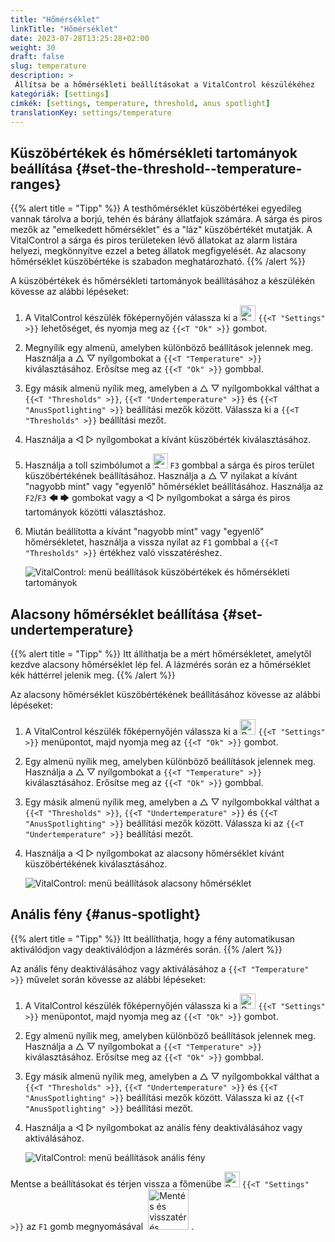 ```yaml
---
title: "Hőmérséklet"
linkTitle: "Hőmérséklet"
date: 2023-07-28T13:25:28+02:00
weight: 30
draft: false
slug: temperature
description: >
 Állítsa be a hőmérsékleti beállításokat a VitalControl készülékéhez
kategóriák: [settings]
címkék: [settings, temperature, threshold, anus spotlight]
translationKey: settings/temperature
---
```

## Küszöbértékek és hőmérsékleti tartományok beállítása {#set-the-threshold--temperature-ranges}
{{% alert title = "Tipp" %}} 
A testhőmérséklet küszöbértékei egyedileg vannak tárolva a borjú, tehén és bárány állatfajok számára. A sárga és piros mezők az "emelkedett hőmérséklet" és a "láz" küszöbértékét mutatják. A VitalControl a sárga és piros területeken lévő állatokat az alarm listára helyezi, megkönnyítve ezzel a beteg állatok megfigyelését. Az alacsony hőmérséklet küszöbértéke is szabadon meghatározható.
{{% /alert %}}

A küszöbértékek és hőmérsékleti tartományok beállításához a készülékén kövesse az alábbi lépéseket:

1. A VitalControl készülék főképernyőjén válassza ki a <img src="/icons/gear.svg" width="25" align="bottom" alt="Beállítások" /> `{{<T "Settings" >}}` lehetőséget, és nyomja meg az `{{<T "Ok" >}}` gombot.

2. Megnyílik egy almenü, amelyben különböző beállítások jelennek meg. Használja a △ ▽ nyílgombokat a `{{<T "Temperature" >}}` kiválasztásához. Erősítse meg az `{{<T "Ok" >}}` gombbal.

3. Egy másik almenü nyílik meg, amelyben a △ ▽ nyílgombokkal válthat a `{{<T "Thresholds" >}}`, `{{<T "Undertemperature" >}}` és `{{<T "AnusSpotlighting" >}}` beállítási mezők között. Válassza ki a `{{<T "Thresholds" >}}` beállítási mezőt.

4. Használja a ◁ ▷ nyílgombokat a kívánt küszöbérték kiválasztásához.

5. Használja a toll szimbólumot a <img src="/icons/actions/edit.svg" width="24" align="bottom" alt="Szerkesztés" /> `F3` gombbal a sárga és piros terület küszöbértékének beállításához. Használja a △ ▽ nyilakat a kívánt "nagyobb mint" vagy "egyenlő" hőmérséklet beállításához. Használja az `F2`/`F3` 🡄 🡆 gombokat vagy a ◁ ▷ nyílgombokat a sárga és piros tartományok közötti választáshoz.

6. Miután beállította a kívánt "nagyobb mint" vagy "egyenlő" hőmérsékletet, használja a vissza nyilat az `F1` gombbal a `{{<T "Thresholds" >}}` értékhez való visszatéréshez.

    ![VitalControl: menü beállítások küszöbértékek és hőmérsékleti tartományok](../images/threshold.png "Küszöbértékek és hőmérsékleti tartományok")

## Alacsony hőmérséklet beállítása {#set-undertemperature}
{{% alert title = "Tipp" %}}
Itt állíthatja be a mért hőmérsékletet, amelytől kezdve alacsony hőmérséklet lép fel. A lázmérés során ez a hőmérséklet kék háttérrel jelenik meg.
{{% /alert %}}

Az alacsony hőmérséklet küszöbértékének beállításához kövesse az alábbi lépéseket:

1. A VitalControl készülék főképernyőjén válassza ki a <img src="/icons/gear.svg" width="25" align="bottom" alt="Beállítások" /> `{{<T "Settings" >}}` menüpontot, majd nyomja meg az `{{<T "Ok" >}}` gombot.

2. Egy almenü nyílik meg, amelyben különböző beállítások jelennek meg. Használja a △ ▽ nyílgombokat a `{{<T "Temperature" >}}` kiválasztásához. Erősítse meg az `{{<T "Ok" >}}` gombbal.

3. Egy másik almenü nyílik meg, amelyben a △ ▽ nyílgombokkal válthat a `{{<T "Thresholds" >}}`, `{{<T "Undertemperature" >}}` és `{{<T "AnusSpotlighting" >}}` beállítási mezők között. Válassza ki az `{{<T "Undertemperature" >}}` beállítási mezőt.

4. Használja a ◁ ▷ nyílgombokat az alacsony hőmérséklet kívánt küszöbértékének kiválasztásához.

    ![VitalControl: menü beállítások alacsony hőmérséklet](../images/undertemperature.png "Alacsony hőmérséklet")

## Anális fény {#anus-spotlight}
{{% alert title = "Tipp" %}}
Itt beállíthatja, hogy a fény automatikusan aktiválódjon vagy deaktiválódjon a lázmérés során.
{{% /alert %}}

Az anális fény deaktiválásához vagy aktiválásához a `{{<T "Temperature" >}}` művelet során kövesse az alábbi lépéseket:

1. A VitalControl készülék főképernyőjén válassza ki a <img src="/icons/gear.svg" width="25" align="bottom" alt="Beállítások" /> `{{<T "Settings" >}}` menüpontot, majd nyomja meg az `{{<T "Ok" >}}` gombot.

2. Egy almenü nyílik meg, amelyben különböző beállítások jelennek meg. Használja a △ ▽ nyílgombokat a `{{<T "Temperature" >}}` kiválasztásához. Erősítse meg az `{{<T "Ok" >}}` gombbal.

3. Egy másik almenü nyílik meg, amelyben a △ ▽ nyílgombokkal válthat a `{{<T "Thresholds" >}}`, `{{<T "Undertemperature" >}}` és `{{<T "AnusSpotlighting" >}}` beállítási mezők között. Válassza ki az `{{<T "AnusSpotlighting" >}}` beállítási mezőt.

4. Használja a ◁ ▷ nyílgombokat az anális fény deaktiválásához vagy aktiválásához.

    ![VitalControl: menü beállítások anális fény](../images/anusspotlight.png "Anális fény")

Mentse a beállításokat és térjen vissza a főmenübe <img src="/icons/gear.svg" width="25" align="bottom" alt="Beállítások" /> `{{<T "Settings" >}}` az `F1` gomb megnyomásával &nbsp;<img src="/icons/footer/save_exit.svg" width="65" align="bottom" alt="Mentés és visszatérés" />&nbsp;.


